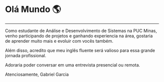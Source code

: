 # Olá Mundo 🌎
---

Como estudante de Análise e Desenvolvimento de Sistemas na PUC Minas, venho participando de projetos e ganhando experiencia na área, gostaria de aprender muito mais e evoluir com vocês também. 
 
Além disso, acredito que meu inglês fluente será valioso para essa grande jornada profissional.
 
Adoraria poder conversar em uma entrevista presencial ou remota.
 
Atenciosamente,
Gabriel Garcia

